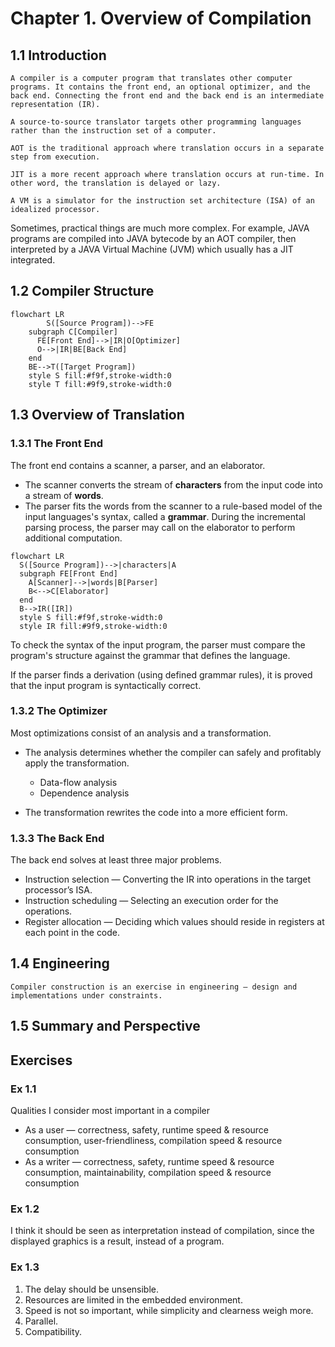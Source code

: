 # Chapter 1. Overview of Compilation

<!-- toc -->

## 1.1 Introduction

```admonish note title="What is a compiler?"
A compiler is a computer program that translates other computer programs. It contains the front end, an optional optimizer, and the back end. Connecting the front end and the back end is an intermediate representation (IR).
```

```admonish note title="What is a source-to-source translator?"
A source-to-source translator targets other programming languages rather than the instruction set of a computer.
```

```admonish note title="What is ahead-of-time (AOT)?"
AOT is the traditional approach where translation occurs in a separate step from execution.
```

```admonish note title="What is just-in-time (JIT)?"
JIT is a more recent approach where translation occurs at run-time. In other word, the translation is delayed or lazy.
```

```admonish note title="What is a virtual machine (VM)?"
A VM is a simulator for the instruction set architecture (ISA) of an idealized processor.
```

Sometimes, practical things are much more complex. For example, JAVA programs are compiled into JAVA bytecode by an AOT compiler, then interpreted by a JAVA Virtual Machine (JVM) which usually has a JIT integrated.

## 1.2 Compiler Structure

```mermaid
flowchart LR
		S([Source Program])-->FE
    subgraph C[Compiler]
      FE[Front End]-->|IR|O[Optimizer]
      O-->|IR|BE[Back End]
    end
    BE-->T([Target Program])
    style S fill:#f9f,stroke-width:0
    style T fill:#9f9,stroke-width:0
```



## 1.3 Overview of Translation

### 1.3.1 The Front End

The front end contains a scanner, a parser, and an elaborator.

- The scanner converts the stream of **characters** from the input code into a stream of **words**.
- The parser fits the words from the scanner to a rule-based model of the input languages's syntax, called a **grammar**. During the incremental parsing process, the parser may call on the elaborator to perform additional computation.

 ```mermaid
 flowchart LR
   S([Source Program])-->|characters|A
   subgraph FE[Front End]
     A[Scanner]-->|words|B[Parser]
     B<-->C[Elaborator]
   end
   B-->IR([IR])
   style S fill:#f9f,stroke-width:0
   style IR fill:#9f9,stroke-width:0
 ```

To check the syntax of the input program, the parser must compare the program's structure against the grammar that defines the language.

If the parser finds a derivation (using defined grammar rules), it is proved that the input program is syntactically correct.

### 1.3.2 The Optimizer

Most optimizations consist of an analysis and a transformation.

- The analysis determines whether the compiler can safely and profitably apply the transformation.
  - Data-flow analysis
  - Dependence analysis

- The transformation rewrites the code into a more efficient form.

### 1.3.3 The Back End

The back end solves at least three major problems.

- Instruction selection — Converting the IR into operations in the target processor’s ISA.
- Instruction scheduling — Selecting an execution order for the operations.
- Register allocation — Deciding which values should reside in registers at each point in the code.

## 1.4 Engineering

```admonish quote
Compiler construction is an exercise in engineering — design and implementations under constraints.
```

## 1.5 Summary and Perspective

## Exercises

### Ex 1.1

Qualities I consider most important in a compiler

- As a user — correctness, safety, runtime speed & resource consumption, user-friendliness, compilation speed & resource consumption
- As a writer — correctness, safety, runtime speed & resource consumption, maintainability, compilation speed & resource consumption

### Ex 1.2

I think it should be seen as interpretation instead of compilation, since the displayed graphics is a result, instead of a program.

### Ex 1.3

1. The delay should be unsensible.
2. Resources are limited in the embedded environment.
3. Speed is not so important, while simplicity and clearness weigh more.
4. Parallel.
5. Compatibility.
